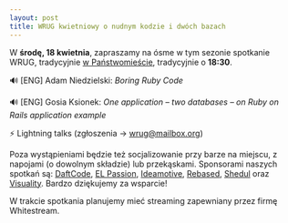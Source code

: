 ```yaml
---
layout: post
title: WRUG kwietniowy o nudnym kodzie i dwóch bazach
---
```


W **środę, 18 kwietnia**, zapraszamy na ósme w tym sezonie spotkanie
WRUG, tradycyjnie [w Państwomieście](http://panstwomiasto.pl),
tradycyjnie o **18:30**.

🔊 [ENG] Adam Niedzielski: _Boring Ruby Code_

🔊 [ENG] Gosia Ksionek: _One application – two databases – on Ruby on Rails application example_

⚡ Lightning talks (zgłoszenia → <a href="mailto:wrug@mailbox.org">wrug@mailbox.org</a>)

Poza wystąpieniami będzie też socjalizowanie przy
barze na miejscu, z napojami (o dowolnym składzie)
lub przekąskami. Sponsorami naszych spotkań są:
[DaftCode](https://daftcode.pl/),
[EL Passion](https://www.elpassion.com/),
[Ideamotive](https://ideamotive.co/),
[Rebased](https://rebased.pl/),
[Shedul](https://www.shedul.com/) oraz
[Visuality](http://www.visuality.pl/).
Bardzo dziękujemy za wsparcie!

W trakcie spotkania planujemy mieć streaming
zapewniany przez firmę Whitestream.
